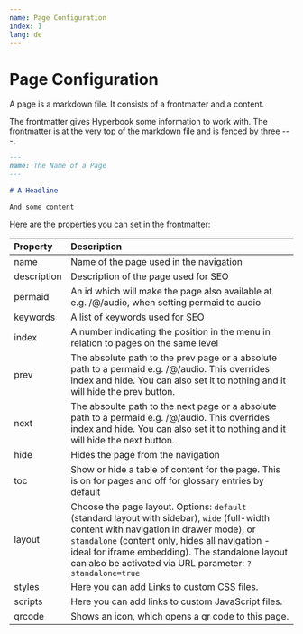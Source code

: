 ```yaml
---
name: Page Configuration
index: 1
lang: de
---
```


# Page Configuration

A page is a markdown file. It consists of a frontmatter and a content.

The frontmatter gives Hyperbook some information to work with. The frontmatter is at the very top of the markdown file and is fenced by three ---.

```md
---
name: The Name of a Page
---

# A Headline

And some content
```

Here are the properties you can set in the frontmatter:

| Property    | Description                                                                                                                         |
| :---------- | :---------------------------------------------------------------------------------------------------------------------------------- |
| name        | Name of the page used in the navigation                                                                                             |
| description | Description of the page used for SEO                                                                                                |
| permaid     | An id which will make the page also available at e.g. /@/audio, when setting permaid to audio |
| keywords    | A list of keywords used for SEO                                                                                                     |
| index       | A number indicating the position in the menu in relation to pages on the same level                                                 |
| prev        | The absolute path to the prev page or a absolute path to a permaid e.g. /@/audio. This overrides index and hide. You can also set it to nothing and it will hide the prev button. |
| next        | The absoulte path to the next page or a absolute path to a permaid e.g. /@/audio. This overrides index and hide. You can also set it to nothing and it will hide the next button. |
| hide        | Hides the page from the navigation                                                                                                  |
| toc         | Show or hide a table of content for the page. This is on for pages and off for glossary entries by default                          |
| layout      | Choose the page layout. Options: `default` (standard layout with sidebar), `wide` (full-width content with navigation in drawer mode), or `standalone` (content only, hides all navigation - ideal for iframe embedding). The standalone layout can also be activated via URL parameter: `?standalone=true` |
| styles            | Here you can add Links to custom CSS files. |
| scripts            | Here you can add links to custom JavaScript files. |
| qrcode | Shows an icon, which opens a qr code to this page. |
